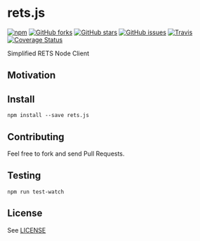 # rets.js

[![npm](https://img.shields.io/npm/l/rets.js.svg)](LICENSE)
[![GitHub forks](https://img.shields.io/github/forks/retsr/rets.js.svg)](https://github.com/retsr/rets.js/network)
[![GitHub stars](https://img.shields.io/github/stars/retsr/rets.js.svg)](https://github.com/retsr/rets.js/stargazers)
[![GitHub issues](https://img.shields.io/github/issues/retsr/rets.js.svg)](https://github.com/retsr/rets.js/issues)
[![Travis](https://img.shields.io/travis/retsr/rets.js.svg)](https://travis-ci.org/retsr/rets.js)
[![Coverage Status](https://coveralls.io/repos/retsr/rets.js/badge.svg?branch=master)](https://coveralls.io/r/retsr/rets.js?branch=master)

Simplified RETS Node Client

## Motivation


## Install

    npm install --save rets.js

## Contributing

Feel free to fork and send Pull Requests.

## Testing

    npm run test-watch

## License

See [LICENSE](LICENSE)
